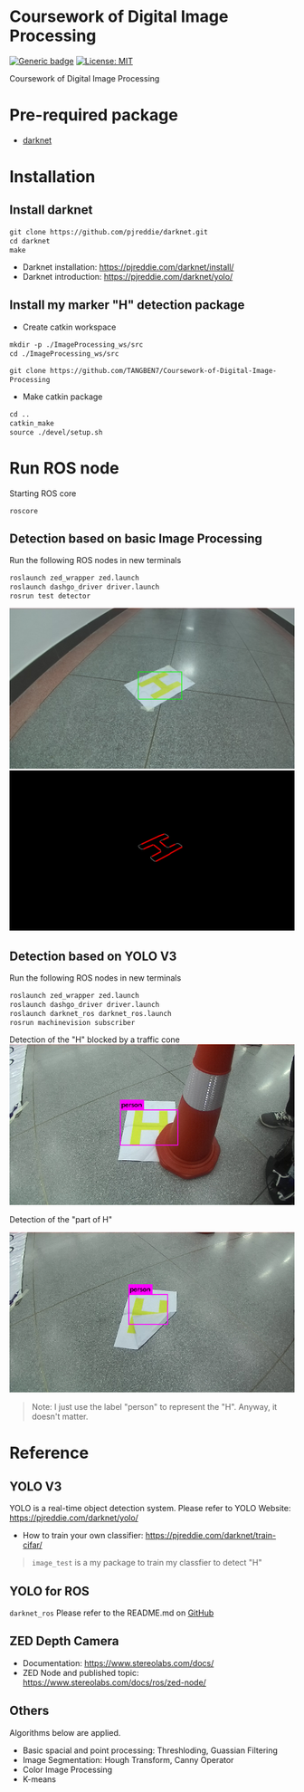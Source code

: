 # Coursework of Digital Image Processing
[![Generic badge](https://img.shields.io/badge/version-v5.1.1-blue.svg)](https://shields.io/)
[![License: MIT](https://img.shields.io/badge/License-MIT-green.svg)](https://opensource.org/licenses/MIT) 

Coursework of Digital Image Processing

# Pre-required package
- [darknet](https://github.com/pjreddie/darknet)

# Installation
## Install darknet
```
git clone https://github.com/pjreddie/darknet.git
cd darknet
make
```
- Darknet installation: https://pjreddie.com/darknet/install/
- Darknet introduction: https://pjreddie.com/darknet/yolo/

## Install my marker "H" detection package
- Create catkin workspace
```
mkdir -p ./ImageProcessing_ws/src
cd ./ImageProcessing_ws/src
```
```
git clone https://github.com/TANGBEN7/Coursework-of-Digital-Image-Processing
```
- Make catkin package
```
cd ..
catkin_make
source ./devel/setup.sh
```

# Run ROS node
Starting ROS core
```
roscore
```
## Detection based on basic Image Processing
Run the following ROS nodes in new terminals
```
roslaunch zed_wrapper zed.launch
roslaunch dashgo_driver driver.launch
rosrun test detector
```
![](https://github.com/TANGBEN7/Coursework-of-Digital-Image-Processing/blob/main/assets/img/Frame_1.png)
![](https://github.com/TANGBEN7/Coursework-of-Digital-Image-Processing/blob/main/assets/img/Left%20HoughLine_1.png)

## Detection based on YOLO V3
Run the following ROS nodes in new terminals
```
roslaunch zed_wrapper zed.launch
roslaunch dashgo_driver driver.launch
roslaunch darknet_ros darknet_ros.launch
rosrun machinevision subscriber
```

Detection of the "H" blocked by a traffic cone    
![](https://github.com/TANGBEN7/Coursework-of-Digital-Image-Processing/blob/main/assets/img/YOLO%20V3_6.png)

Detection of the "part of H"

![](https://github.com/TANGBEN7/Coursework-of-Digital-Image-Processing/blob/main/assets/img/YOLO%20V3_3.png)

> Note: I just use the label "person" to represent the "H". Anyway, it doesn't matter.

# Reference
## YOLO V3
YOLO is a real-time object detection system. Please refer to YOLO Website: https://pjreddie.com/darknet/yolo/
- How to train your own classifier: https://pjreddie.com/darknet/train-cifar/
> `image_test` is a my package to train my classfier to detect "H"
## YOLO for ROS
`darknet_ros`
Please refer to the README.md on [GitHub](https://github.com/leggedrobotics/darknet_ros)
## ZED Depth Camera
- Documentation: https://www.stereolabs.com/docs/
- ZED Node and published topic: https://www.stereolabs.com/docs/ros/zed-node/

## Others
Algorithms below are applied. 
- Basic spacial and point processing: Threshloding, Guassian Filtering
- Image Segmentation: Hough Transform, Canny Operator
- Color Image Processing
- K-means
